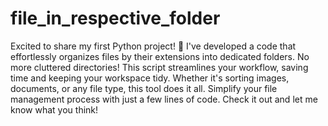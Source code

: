 # file_in_respective_folder
Excited to share my first Python project! 🐍 
I've developed a code that effortlessly organizes files by their extensions into dedicated folders. No more cluttered directories! 
This script streamlines your workflow, saving time and keeping your workspace tidy. 
Whether it's sorting images, documents, or any file type, this tool does it all. Simplify your file management process with just a few lines of code. 
Check it out and let me know what you think! 
